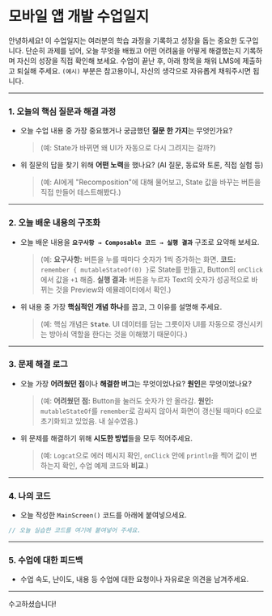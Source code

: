 # 모바일 앱 개발 수업일지

안녕하세요! 이 수업일지는 여러분의 학습 과정을 기록하고 성장을 돕는 중요한 도구입니다. 단순히 과제를 넘어, 오늘 무엇을 배웠고 어떤 어려움을 어떻게 해결했는지 기록하며 자신의 성장을 직접 확인해 보세요.
수업이 끝난 후, 아래 항목을 채워 LMS에 제출하고 퇴실해 주세요. `(예시)` 부분은 참고용이니, 자신의 생각으로 자유롭게 채워주시면 됩니다.

---

### 1. 오늘의 핵심 질문과 해결 과정

* 오늘 수업 내용 중 가장 중요했거나 궁금했던 **질문 한 가지**는 무엇인가요?
    > (예: State가 바뀌면 왜 UI가 자동으로 다시 그려지는 걸까?)
    
* 위 질문의 답을 찾기 위해 **어떤 노력**을 했나요? (AI 질문, 동료와 토론, 직접 실험 등)
    > (예: AI에게 "Recomposition"에 대해 물어보고, State 값을 바꾸는 버튼을 직접 만들어 테스트해봤다.)

---

### 2. 오늘 배운 내용의 구조화

* 오늘 배운 내용을 **`요구사항 → Composable 코드 → 실행 결과`** 구조로 요약해 보세요.
    > (예: **요구사항:** 버튼을 누를 때마다 숫자가 1씩 증가하는 화면. **코드:** `remember { mutableStateOf(0) }`로 State를 만들고, Button의 `onClick`에서 값을 `+1` 해줌. **실행 결과:** 버튼을 누르자 Text의 숫자가 성공적으로 바뀌는 것을 Preview와 에뮬레이터에서 확인.)
    
* 위 내용 중 가장 **핵심적인 개념 하나**를 꼽고, 그 이유를 설명해 주세요.
    > (예: 핵심 개념은 **`State`**. UI 데이터를 담는 그릇이자 UI를 자동으로 갱신시키는 방아쇠 역할을 한다는 것을 이해했기 때문이다.)

---

### 3. 문제 해결 로그

* 오늘 가장 **어려웠던 점**이나 **해결한 버그**는 무엇이었나요? **원인**은 무엇이었나요?
    > (예: **어려웠던 점:** Button을 눌러도 숫자가 안 올라감. **원인:** `mutableStateOf`를 `remember`로 감싸지 않아서 화면이 갱신될 때마다 `0`으로 초기화되고 있었음. 내 실수였음.)
    
* 위 문제를 해결하기 위해 **시도한 방법**들을 모두 적어주세요.
    > (예: `Logcat`으로 에러 메시지 확인, `onClick` 안에 `println`을 찍어 값이 변하는지 확인, 수업 예제 코드와 **비교**.)

---

### 4. 나의 코드

* 오늘 작성한 `MainScreen()` 코드를 아래에 붙여넣으세요.

```kotlin
// 오늘 실습한 코드를 여기에 붙여넣어 주세요.

```

---

### 5. 수업에 대한 피드백

* 수업 속도, 난이도, 내용 등 수업에 대한 요청이나 자유로운 의견을 남겨주세요.
    > 

---

수고하셨습니다!